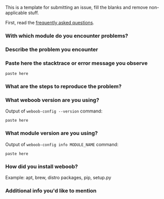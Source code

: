 This is a template for submitting an issue, fill the blanks and remove non-applicable stuff.

First, read the [frequently asked questions](https://git.weboob.org/weboob/weboob/-/wikis/faq#common-problems).

### With which module do you encounter problems?

### Describe the problem you encounter

### Paste here the stacktrace or error message you observe

```
paste here
```

### What are the steps to reproduce the problem?

### What weboob version are you using?

Output of `weboob-config --version` command:

```
paste here
```

### What module version are you using?

Output of `weboob-config info MODULE_NAME` command:

```
paste here
```

### How did you install weboob?

Example: apt, brew, distro packages, pip, setup.py

### Additional info you'd like to mention
